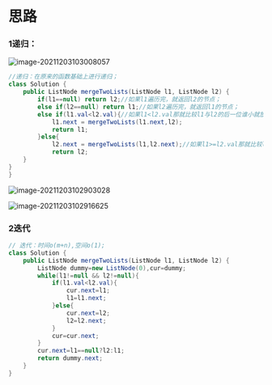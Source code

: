 # 思路

###  1递归：

![image-20211203103008057](C:\Users\28635\AppData\Roaming\Typora\typora-user-images\image-20211203103008057.png)

```java
//递归：在原来的函数基础上进行递归；
class Solution {
    public ListNode mergeTwoLists(ListNode l1, ListNode l2) {
        if(l1==null) return l2;//如果l1遍历完，就返回l2的节点；
        else if(l2==null) return l1;//如果l2遍历完，就返回l1的节点；
        else if(l1.val<l2.val){//如果l1<l2.val那就比较l1与l2的后一位谁小就放在l1的后面;最后返回头结点l1;
            l1.next = mergeTwoLists(l1.next,l2);
            return l1;
        }else{
            l2.next = mergeTwoLists(l1,l2.next);//如果l1>=l2.val那就比较l1与l2的后一位谁小就放在l2的后面;最后返回头结点l2;
            return l2;
    }
}
}
```

![image-20211203102903028](C:\Users\28635\AppData\Roaming\Typora\typora-user-images\image-20211203102903028.png)

![image-20211203102916625](C:\Users\28635\AppData\Roaming\Typora\typora-user-images\image-20211203102916625.png)

### 2迭代

```java
// 迭代：时间o(m+n),空间o(1);
class Solution {
    public ListNode mergeTwoLists(ListNode l1, ListNode l2) {
        ListNode dummy=new ListNode(0),cur=dummy;
        while(l1!=null && l2!=null){
            if(l1.val<l2.val){
                cur.next=l1;
                l1=l1.next;
            }else{
                cur.next=l2;
                l2=l2.next;
            }
            cur=cur.next;
        }
        cur.next=l1==null?l2:l1;
        return dummy.next;
    }
}
```

